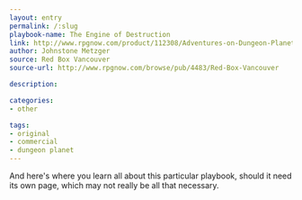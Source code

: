 ```yaml
---
layout: entry
permalink: /:slug
playbook-name: The Engine of Destruction
link: http://www.rpgnow.com/product/112308/Adventures-on-Dungeon-Planet
author: Johnstone Metzger
source: Red Box Vancouver
source-url: http://www.rpgnow.com/browse/pub/4483/Red-Box-Vancouver

description:

categories:
- other

tags:
- original
- commercial
- dungeon planet
---
```


And here's where you learn all about this particular playbook, should it need its own page, which may not really be all that necessary.
